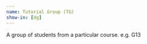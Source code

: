 ```yaml
---
name: Tutorial Group (TG)
show-in: [dg]
---
```


A group of students from a particular course. e.g. G13
